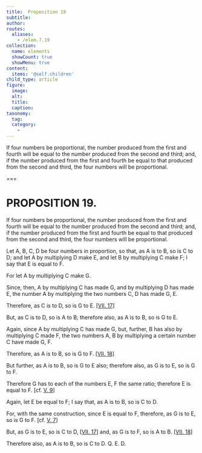 ```yaml
---
title:  Proposition 19
subtitle: 
author:
routes:
  aliases:
    - /elem.7.19
collection:
  name: elements
  showCount: true
  showMenu: true
content:
  items: '@self.children'
child_type: article
figure:
  image:
  alt:
  title:
  caption:
taxonomy:
  tag:
  category:
    - 
---
```


<p>
       <hi rend="ital">If four numbers be proportional, the number produced from the first and fourth will be equal to the number produced from the second and third; and, if the number produced from the first and fourth be equal to that produced from the second and third, the four numbers will be proportional.</hi>
      </p>

===

<h1>PROPOSITION 19.</h1>
<p>
       <span class="ital">If four numbers be proportional, the number produced from the first and fourth will be equal to the number produced from the second and third; and, if the number produced from the first and fourth be equal to that produced from the second and third, the four numbers will be proportional.</span>
      </p>

<p>Let <span class="ital">A</span>, <span class="ital">B</span>, <span class="ital">C</span>, <span class="ital">D</span> be four numbers in proportion, so that, <span class="center">as <span class="ital">A</span> is to <span class="ital">B</span>, so is <span class="ital">C</span> to <span class="ital">D</span>;</span> and let <span class="ital">A</span> by multiplying <span class="ital">D</span> make <span class="ital">E</span>, and let <span class="ital">B</span> by multiplying <span class="ital">C</span> make <span class="ital">F</span>; I say that <span class="ital">E</span> is equal to <span class="ital">F</span>. </p>

<p>For let <span class="ital">A</span> by multiplying <span class="ital">C</span> make <span class="ital">G</span>. <pb n="319"/></p>

<p>Since, then, <span class="ital">A</span> by multiplying <span class="ital">C</span> has made <span class="ital">G</span>, and by multiplying <span class="ital">D</span> has made <span class="ital">E</span>, the number <span class="ital">A</span> by multiplying the two numbers <span class="ital">C</span>, <span class="ital">D</span> has made <span class="ital">G</span>, <span class="ital">E</span>. </p>

<p>Therefore, as <span class="ital">C</span> is to <span class="ital">D</span>, so is <span class="ital">G</span> to <span class="ital">E</span>. [<a href="/elem.7.17">VII. 17</a>] </p>

<p>But, as <span class="ital">C</span> is to <span class="ital">D</span>, so is <span class="ital">A</span> to <span class="ital">B</span>; therefore also, as <span class="ital">A</span> is to <span class="ital">B</span>, so is <span class="ital">G</span> to <span class="ital">E</span>. 
      </p>

<p>Again, since <span class="ital">A</span> by multiplying <span class="ital">C</span> has made <span class="ital">G</span>, but, further, <span class="ital">B</span> has also by multiplying <span class="ital">C</span> made <span class="ital">F</span>, the two numbers <span class="ital">A</span>, <span class="ital">B</span> by multiplying a certain number <span class="ital">C</span> have made <span class="ital">G</span>, <span class="ital">F</span>. </p>

<p>Therefore, as <span class="ital">A</span> is to <span class="ital">B</span>, so is <span class="ital">G</span> to <span class="ital">F</span>. [<a href="/elem.7.18">VII. 18</a>] </p>

<p>But further, as <span class="ital">A</span> is to <span class="ital">B</span>, so is <span class="ital">G</span> to <span class="ital">E</span> also; therefore also, as <span class="ital">G</span> is to <span class="ital">E</span>, so is <span class="ital">G</span> to <span class="ital">F</span>. </p>

<p>Therefore <span class="ital">G</span> has to each of the numbers <span class="ital">E</span>, <span class="ital">F</span> the same ratio; <span class="center">therefore <span class="ital">E</span> is equal to <span class="ital">F</span>. [cf. <a href="/elem.5.9">V. 9</a>]</span>
      </p>

<p>Again, let <span class="ital">E</span> be equal to <span class="ital">F</span>; I say that, as <span class="ital">A</span> is to <span class="ital">B</span>, so is <span class="ital">C</span> to <span class="ital">D</span>. </p>

<p>For, with the same construction, since <span class="ital">E</span> is equal to <span class="ital">F</span>, therefore, as <span class="ital">G</span> is to <span class="ital">E</span>, so is <span class="ital">G</span> to <span class="ital">F</span>. [cf. <a href="/elem.5.7">V. 7</a>] </p>

<p>But, as <span class="ital">G</span> is to <span class="ital">E</span>, so is <span class="ital">C</span> to <span class="ital">D</span>, [<a href="/elem.7.17">VII. 17</a>] <span class="center">and, as <span class="ital">G</span> is to <span class="ital">F</span>, so is <span class="ital">A</span> to <span class="ital">B</span>. [<a href="/elem.7.18">VII. 18</a>]</span>
      </p>

<p>Therefore also, as <span class="ital">A</span> is to <span class="ital">B</span>, so is <span class="ital">C</span> to <span class="ital">D</span>. Q. E. D.</p>
